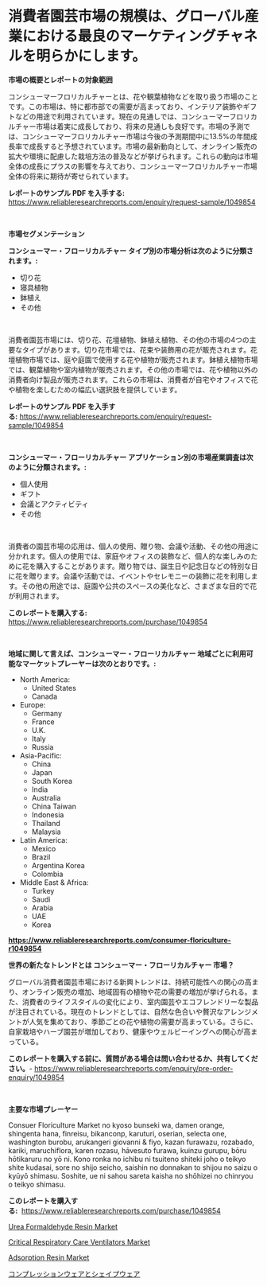 <p><h1>消費者園芸市場の規模は、グローバル産業における最良のマーケティングチャネルを明らかにします。</h1></p><p><strong>市場の概要とレポートの対象範囲</strong></p>
<p><p>コンシューマーフロリカルチャーとは、花や観葉植物などを取り扱う市場のことです。この市場は、特に都市部での需要が高まっており、インテリア装飾やギフトなどの用途で利用されています。現在の見通しでは、コンシューマーフロリカルチャー市場は着実に成長しており、将来の見通しも良好です。市場の予測では、コンシューマーフロリカルチャー市場は今後の予測期間中に13.5%の年間成長率で成長すると予想されています。市場の最新動向として、オンライン販売の拡大や環境に配慮した栽培方法の普及などが挙げられます。これらの動向は市場全体の成長にプラスの影響を与えており、コンシューマーフロリカルチャー市場全体の将来に期待が寄せられています。</p></p>
<p><strong>レポートのサンプル PDF を入手する:</strong> <a href="https://www.reliableresearchreports.com/enquiry/request-sample/1049854">https://www.reliableresearchreports.com/enquiry/request-sample/1049854</a></p>
<p>&nbsp;</p>
<p><strong>市場セグメンテーション</strong></p>
<p><strong>コンシューマー・フローリカルチャー タイプ別の市場分析は次のように分類されます。:</strong></p>
<p><ul><li>切り花</li><li>寝具植物</li><li>鉢植え</li><li>その他</li></ul></p>
<p>&nbsp;</p>
<p><p>消費者園芸市場には、切り花、花壇植物、鉢植え植物、その他の市場の4つの主要なタイプがあります。切り花市場では、花束や装飾用の花が販売されます。花壇植物市場では、庭や庭園で使用する花や植物が販売されます。鉢植え植物市場では、観葉植物や室内植物が販売されます。その他の市場では、花や植物以外の消費者向け製品が販売されます。これらの市場は、消費者が自宅やオフィスで花や植物を楽しむための幅広い選択肢を提供しています。</p></p>
<p><strong>レポートのサンプル PDF を入手する:</strong>&nbsp;<a href="https://www.reliableresearchreports.com/enquiry/request-sample/1049854">https://www.reliableresearchreports.com/enquiry/request-sample/1049854</a></p>
<p>&nbsp;</p>
<p><strong> コンシューマー・フローリカルチャー アプリケーション別の市場産業調査は次のように分類されます。:</strong></p>
<p><ul><li>個人使用</li><li>ギフト</li><li>会議とアクティビティ</li><li>その他</li></ul></p>
<p>&nbsp;</p>
<p><p>消費者の園芸市場の応用は、個人の使用、贈り物、会議や活動、その他の用途に分かれます。個人の使用では、家庭やオフィスの装飾など、個人的な楽しみのために花を購入することがあります。贈り物では、誕生日や記念日などの特別な日に花を贈ります。会議や活動では、イベントやセレモニーの装飾に花を利用します。その他の用途では、庭園や公共のスペースの美化など、さまざまな目的で花が利用されます。</p></p>
<p><strong>このレポートを購入する:</strong>&nbsp; <a href="https://www.reliableresearchreports.com/purchase/1049854">https://www.reliableresearchreports.com/purchase/1049854</a></p>
<p>&nbsp;</p>
<p><strong>地域に関して言えば、コンシューマー・フローリカルチャー 地域ごとに利用可能なマーケットプレーヤーは次のとおりです。:</strong></p>
<p><ul>
    <li>
        North America:
        <ul>
            <li>United States</li>
            <li>Canada</li>
        </ul>
    </li>
    <li>
        Europe:
        <ul>
            <li>Germany</li>
            <li>France</li>
            <li>U.K.</li>
            <li>Italy</li>
            <li>Russia</li>
        </ul>
    </li>
    <li>
        Asia-Pacific:
        <ul>
            <li>China</li>
            <li>Japan</li>
            <li>South Korea</li>
            <li>India</li>
            <li>Australia</li>
            <li>China Taiwan</li>
            <li>Indonesia</li>
            <li>Thailand</li>
            <li>Malaysia</li>
        </ul>
    </li>
    <li>
        Latin America:
        <ul>
            <li>Mexico</li>
            <li>Brazil</li>
            <li>Argentina Korea</li>
            <li>Colombia</li>
        </ul>
    </li>
    <li>
        Middle East & Africa:
        <ul>
            <li>Turkey</li>
            <li>Saudi</li>
            <li>Arabia</li>
            <li>UAE</li>
            <li>Korea</li>
        </ul>
    </li>
    </ul></p>
<p><strong><a href="https://www.reliableresearchreports.com/consumer-floriculture-r1049854">https://www.reliableresearchreports.com/consumer-floriculture-r1049854</a></strong>&nbsp;</p>
<p><strong>世界の新たなトレンドとは コンシューマー・フローリカルチャー 市場？</strong></p>
<p><p>グローバル消費者園芸市場における新興トレンドは、持続可能性への関心の高まり、オンライン販売の増加、地域固有の植物や花の需要の増加が挙げられる。また、消費者のライフスタイルの変化により、室内園芸やエコフレンドリーな製品が注目されている。現在のトレンドとしては、自然な色合いや贅沢なアレンジメントが人気を集めており、季節ごとの花や植物の需要が高まっている。さらに、自家栽培やハーブ園芸が増加しており、健康やウェルビーイングへの関心が高まっている。</p></p>
<p><strong>このレポートを購入する前に、質問がある場合は問い合わせるか、共有してください。</strong>- <a href="https://www.reliableresearchreports.com/enquiry/pre-order-enquiry/1049854">https://www.reliableresearchreports.com/enquiry/pre-order-enquiry/1049854</a></p>
<p>&nbsp;</p>
<p><strong>主要な市場プレーヤー</strong></p>
<p><p>Consuer Floriculture Market no kyoso bunseki wa, damen orange, shingenta hana, finreisu, bikanconp, karuturi, oserian, selecta one, washington burobu, arukangeri giovanni & fiyo, kazan furawazu, rozabado, kariki, maruchiflora, karen rozasu, hāvesuto furawa, kuinzu gurupu, bōru hōtikaruru no yō ni. Kono ronka no ichibu ni tsuiteno shiteki joho o teikyo shite kudasai, sore no shijo seicho, saishin no donnakan to shijou no saizu o kyūyō shimasu. Soshite, ue ni sahou sareta kaisha no shōhizei no chinryou o teikyo shimasu.</p></p>
<p><strong>このレポートを購入する:</strong>&nbsp;&nbsp;<a href="https://www.reliableresearchreports.com/purchase/1049854">https://www.reliableresearchreports.com/purchase/1049854</a></p>
<p><p><a href="https://www.linkedin.com/pulse/urea-formaldehyde-resin-market-research-report-unlocks-analysis-ge4ee?trackingId=gQsZOs1rallP0YMAGiOa6Q%3D%3D">Urea Formaldehyde Resin Market</a></p><p><a href="https://github.com/biheemgalvinlouises6hokrh3h/Market-Research-Report-List-2/blob/main/critical-respiratory-care-ventilators-market.md">Critical Respiratory Care Ventilators Market</a></p><p><a href="https://www.linkedin.com/pulse/adsorption-resin-market-research-report-provides-critical-vgwye?trackingId=1XnOTGNEdTLoXszkx%2F2nNw%3D%3D">Adsorption Resin Market</a></p><p><a href="https://github.com/zoetazuur/Market-Research-Report-List-1/blob/main/584880923356.md">コンプレッションウェアとシェイプウェア</a></p></p>